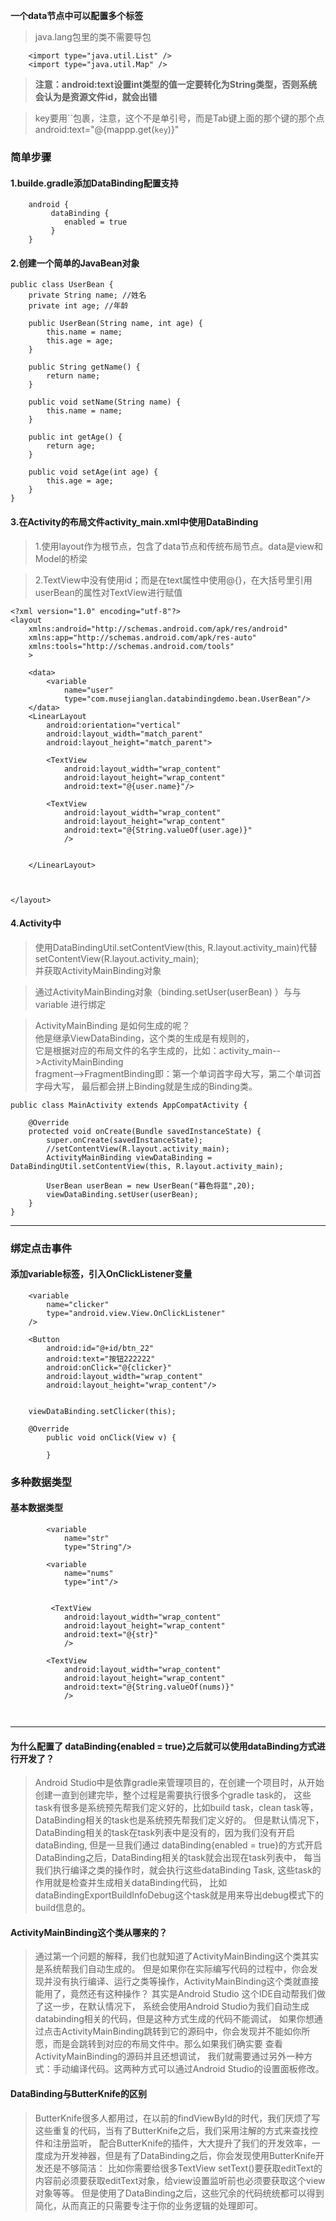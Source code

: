 **一个data节点中可以配置多个<variable />标签**

> java.lang包里的类不需要导包

```
    <import type="java.util.List" />
    <import type="java.util.Map" />
```

<!--泛型的支持会在编译时期报红线，但是是可以直接运行的
       但是需要通过转义字符才行，如：<号用&lt表示;>号用&gt表示;-->
> **注意：android:text设置int类型的值一定要转化为String类型，否则系统会认为是资源文件id，就会出错**


> key要用``包裹，注意，这个不是单引号，而是Tab键上面的那个键的那个点
   android:text="@{mappp.get(`key`)}"

### 简单步骤

#### 1.builde.gradle添加DataBinding配置支持
```
    android {
         dataBinding {
            enabled = true
         }
    }

```

#### 2.创建一个简单的JavaBean对象
```
public class UserBean {
    private String name; //姓名
    private int age; //年龄

    public UserBean(String name, int age) {
        this.name = name;
        this.age = age;
    }

    public String getName() {
        return name;
    }

    public void setName(String name) {
        this.name = name;
    }

    public int getAge() {
        return age;
    }

    public void setAge(int age) {
        this.age = age;
    }
}

```


#### 3.在Activity的布局文件activity_main.xml中使用DataBinding

> 1.使用layout作为根节点，包含了data节点和传统布局节点。data是view和Model的桥梁

> 2.TextView中没有使用id；而是在text属性中使用@{}，在大括号里引用userBean的属性对TextView进行赋值

```
<?xml version="1.0" encoding="utf-8"?>
<layout
    xmlns:android="http://schemas.android.com/apk/res/android"
    xmlns:app="http://schemas.android.com/apk/res-auto"
    xmlns:tools="http://schemas.android.com/tools"
    >

    <data>
        <variable
            name="user"
            type="com.musejianglan.databindingdemo.bean.UserBean"/>
    </data>
    <LinearLayout
        android:orientation="vertical"
        android:layout_width="match_parent"
        android:layout_height="match_parent">

        <TextView
            android:layout_width="wrap_content"
            android:layout_height="wrap_content"
            android:text="@{user.name}"/>

        <TextView
            android:layout_width="wrap_content"
            android:layout_height="wrap_content"
            android:text="@{String.valueOf(user.age)}"
            />


    </LinearLayout>



</layout>
```
#### 4.Activity中

> 使用DataBindingUtil.setContentView(this, R.layout.activity_main)代替setContentView(R.layout.activity_main);  
并获取ActivityMainBinding对象

> 通过ActivityMainBinding对象（binding.setUser(userBean) ）与与 variable 进行绑定

> ActivityMainBinding 是如何生成的呢？  
他是继承ViewDataBinding，这个类的生成是有规则的，  
它是根据对应的布局文件的名字生成的，比如：activity_main-->ActivityMainBinding  
fragment-->FragmentBinding即：第一个单词首字母大写，第二个单词首字母大写，
最后都会拼上Binding就是生成的Binding类。
  

```
public class MainActivity extends AppCompatActivity {

    @Override
    protected void onCreate(Bundle savedInstanceState) {
        super.onCreate(savedInstanceState);
        //setContentView(R.layout.activity_main);
        ActivityMainBinding viewDataBinding = DataBindingUtil.setContentView(this, R.layout.activity_main);

        UserBean userBean = new UserBean("暮色将蓝",20);
        viewDataBinding.setUser(userBean);
    }
}

```

---
### 绑定点击事件

#### 添加variable标签，引入OnClickListener变量
```
    <variable
        name="clicker"
        type="android.view.View.OnClickListener"
    />
    
    <Button
        android:id="@+id/btn_22"
        android:text="按钮222222"
        android:onClick="@{clicker}"
        android:layout_width="wrap_content"
        android:layout_height="wrap_content"/>
        
        
    viewDataBinding.setClicker(this);
    
    @Override
        public void onClick(View v) {
    
        }
```

### 多种数据类型

#### 基本数据类型


```
        <variable
            name="str"
            type="String"/>

        <variable
            name="nums"
            type="int"/>
            
            
         <TextView
            android:layout_width="wrap_content"
            android:layout_height="wrap_content"
            android:text="@{str}"
            />

        <TextView
            android:layout_width="wrap_content"
            android:layout_height="wrap_content"
            android:text="@{String.valueOf(nums)}"
            />
        
        
```

---

#### 为什么配置了 dataBinding{enabled = true}之后就可以使用dataBinding方式进行开发了？

> Android Studio中是依靠gradle来管理项目的，在创建一个项目时，从开始创建一直到创建完毕，整个过程是需要执行很多个gradle task的，
这些task有很多是系统预先帮我们定义好的，比如build task，clean task等，DataBinding相关的task也是系统预先帮我们定义好的。
但是默认情况下，DataBinding相关的task在task列表中是没有的，因为我们没有开启dataBinding,
但是一旦我们通过 dataBinding{enabled = true}的方式开启DataBinding之后，DataBinding相关的task就会出现在task列表中，
每当我们执行编译之类的操作时，就会执行这些dataBinding Task, 这些task的作用就是检查并生成相关dataBinding代码，
比如dataBindingExportBuildInfoDebug这个task就是用来导出debug模式下的build信息的。

#### ActivityMainBinding这个类从哪来的？

> 通过第一个问题的解释，我们也就知道了ActivityMainBinding这个类其实是系统帮我们自动生成的。
  但是如果你在实际编写代码的过程中，你会发现并没有执行编译、运行之类等操作，ActivityMainBinding这个类就直接能用了，竟然还有这种操作？
  其实是Android Studio 这个IDE自动帮我们做了这一步，在默认情况下，
  系统会使用Android Studio为我们自动生成databinding相关的代码，但是这种方式生成的代码不能调试，
  如果你想通过点击ActivityMainBinding跳转到它的源码中，你会发现并不能如你所愿，而是会跳转到对应的布局文件中。那么如果我们确实要
  查看ActivityMainBinding的源码并且还想调试，
  我们就需要通过另外一种方式：手动编译代码。这两种方式可以通过Android Studio的设置面板修改。


#### DataBinding与ButterKnife的区别
> ButterKnife很多人都用过，在以前的findViewById的时代，我们厌烦了写这些重复的代码，当有了ButterKnife之后，我们采用注解的方式来查找控件和注册监听，
配合ButterKnife的插件，大大提升了我们的开发效率，一度成为开发神器，但是有了DataBinding之后，你会发现使用ButterKnife开发还是不够简洁：
比如你需要给很多TextView setText()要获取editText的内容前必须要获取editText对象，给view设置监听前也必须要获取这个view对象等等。
但是使用了DataBinding之后，这些冗余的代码统统都可以得到简化，从而真正的只需要专注于你的业务逻辑的处理即可。



